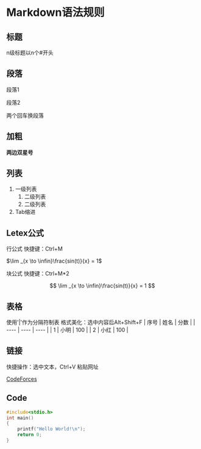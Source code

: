 # Markdown语法规则

## 标题
n级标题以n个#开头


## 段落
段落1

段落2

两个回车换段落


## 加粗
**两边双星号**


## 列表
1. 一级列表
   1. 二级列表
   2. 二级列表
2. Tab缩进


## Letex公式 
行公式 快捷键：Ctrl+M

$\lim _{x \to \infin}\frac{sin(t)}{x} = 1$

块公式 快捷键：Ctrl+M*2

$$
\lim _{x \to \infin}\frac{sin(t)}{x} = 1
$$


## 表格 
使用'|'作为分隔符制表
格式美化：选中内容后Alt+Shift+F
| 序号 | 姓名 | 分数 |
| ---- | ---- | ---- |
| 1    | 小明 | 100  |
| 2    | 小红 | 100  |


## 链接
快捷操作：选中文本，Ctrl+V 粘贴网址

[CodeForces](https://codeforces.com/)


## Code

```Cpp
#include<stdio.h>
int main()
{
    printf("Hello World!\n");
    return 0;
}
```

